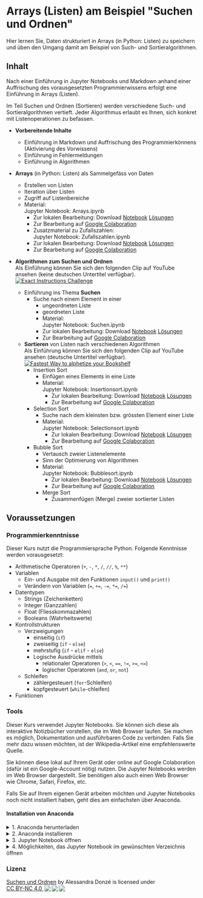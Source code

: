 # Arrays (Listen) am Beispiel "Suchen und Ordnen"

Hier lernen Sie, Daten strukturiert in Arrays (in Python: Listen) zu speichern und üben den Umgang damit am Beispiel von Such- und Sortieralgorithmen.

## Inhalt

Nach einer Einführung in Jupyter Notebooks und Markdown anhand einer Auffrischung des vorausgesetzten Programmierwissens erfolgt eine  Einführung in Arrays (Listen).

Im Teil Suchen und Ordnen (Sortieren) werden verschiedene Such- und Sortieralgorithmen vertieft. Jeder Algorithmus erlaubt es Ihnen, sich konkret mit Listenoperationen zu befassen.

* **Vorbereitende Inhalte**
  * Einführung in Markdown und Auffrischung des Programmierkönnens (Aktivierung des Vorwissens)
  * Einführung in Fehlermeldungen
  * Einführung in Algorithmen
* **Arrays** (in Python: Listen) als Sammelgefäss von Daten
  * Erstellen von Listen
  * Iteration über Listen
  * Zugriff auf Listenbereiche
  * Material:  
   Jupyter Notebook: Arrays.ipynb  
    * Zur lokalen Bearbeitung: Download [Notebook](assets/scripts/solutions/Arrays.ipynb) [Lösungen](assets/notebooks/solutions/Arrays.ipynb)
    * Zur Bearbeitung auf [Google Colaboration](https://colab.research.google.com/github/donze-informatikunterricht/suchen-und-ordnen/blob/gh-pages/assets/notebooks/solutions/Arrays.ipynb)
    * Zusatzmaterial zu Zufallszahlen:  
   Jupyter Notebook: Zufallszahlen.ipynb  
    * Zur lokalen Bearbeitung: Download [Notebook](assets/scripts/solutions/Zufallszahlen.ipynb) [Lösungen](assets/notebooks/solutions/Zufallszahlen.ipynb)
    * Zur Bearbeitung auf [Google Colaboration](https://colab.research.google.com/github/donze-informatikunterricht/suchen-und-ordnen/blob/gh-pages/assets/notebooks/solutions/Zufallszahlen.ipynb)
* **Algorithmen zum Suchen und Ordnen**  
   Als Einführung können Sie sich den folgenden Clip auf YouTube ansehen (keine deutschen Untertitel verfügbar).  
[![Exact Instructions Challenge](https://img.youtube.com/vi/FN2RM-CHkuI/0.jpg)](https://youtu.be/FN2RM-CHkuI)

  * Einführung ins Thema **Suchen**
    * Suche nach einem Element in einer
      * ungeordneten Liste
      * geordneten Liste
      * Material:  
      Jupyter Notebook: Suchen.ipynb  
      * Zur lokalen Bearbeitung: Download [Notebook](assets/scripts/solutions/Suchen.ipynb) [Lösungen](assets/notebooks/solutions/Suchen.ipynb)
      * Zur Bearbeitung auf [Google Colaboration](https://colab.research.google.com/github/donze-informatikunterricht/suchen-und-ordnen/blob/gh-pages/assets/notebooks/solutions/Suchen.ipynb)
  * **Sortieren** von Listen nach verschiedenen Algorithmen  
    Als Einführung können Sie sich den folgenden Clip auf YouTube ansehen (deutsche Untertitel verfügbar).  
   [![Fastest Way to alphetize your Bookshelf](https://img.youtube.com/vi/WaNLJf8xzC4/0.jpg)](https://youtu.be/WaNLJf8xzC4)
    * Insertion Sort
      * Einfügen eines Elements in eine Liste
      * Material:  
      Jupyter Notebook: Insertionsort.ipynb  
        * Zur lokalen Bearbeitung: Download [Notebook](assets/scripts/solutions/Insertionsort.ipynb) [Lösungen](assets/notebooks/solutions/Insertionsort.ipynb)
        * Zur Bearbeitung auf [Google Colaboration](https://colab.research.google.com/github/donze-informatikunterricht/suchen-und-ordnen/blob/gh-pages/assets/notebooks/solutions/Insertionsort.ipynb)
    * Selection Sort
      * Suche nach dem kleinsten bzw. grössten Element einer Liste
      * Material:  
      Jupyter Notebook: Selectionsort.ipynb  
        * Zur lokalen Bearbeitung: Download [Notebook](assets/scripts/solutions/Selectionsort.ipynb) [Lösungen](assets/notebooks/solutions/Selectionsort.ipynb)
        * Zur Bearbeitung auf [Google Colaboration](https://colab.research.google.com/github/donze-informatikunterricht/suchen-und-ordnen/blob/gh-pages/assets/notebooks/solutions/Selectionsort.ipynb)
    * Bubble Sort
      * Vertausch zweier Listenelemente
      * Sinn der Optimierung von Algorithmen
      * Material:  
      Jupyter Notebook: Bubblesort.ipynb  
        * Zur lokalen Bearbeitung: Download [Notebook](assets/scripts/solutions/Bubblesort.ipynb) [Lösungen](assets/notebooks/solutions/Bubblesort.ipynb)
        * Zur Bearbeitung auf [Google Colaboration](https://colab.research.google.com/github/donze-informatikunterricht/suchen-und-ordnen/blob/gh-pages/assets/notebooks/solutions/Bubblesort.ipynb)
      * Merge Sort
        * Zusammenfügen (Merge) zweier sortierter Listen 

## Voraussetzungen

### Programmierkenntnisse

Dieser Kurs nutzt die Programmiersprache Python. Folgende Kenntnisse werden vorausgesetzt:

* Arithmetische Operatoren (`+`, `-`, `*`, `/`, `//`, `%`, `**`)
* Variablen
  * Ein- und Ausgabe mit den Funktionen `input()` und `print()`
  * Verändern von Variablen (`=`, `+=`, `-=`, `*=`, `/=`)
* Datentypen
  * Strings (Zeichenketten)
  * Integer (Ganzzahlen)
  * Float (Fliesskommazahlen)
  * Booleans (Wahrheitswerte)
* Kontrollstrukturen
  * Verzweigungen 
    * einseitig (`if`)
    * zweiseitig (`if` - `else`)
    * mehrstufig (`if` - `elif` - `else`)
    * Logische Ausdrücke mittels
      * relationaler Operatoren (`>`, `<`, `==`, `!=`, `>=`, `<=`)
      * logischer Operatoren (`and`, `or`, `not`)
  * Schleifen
    * zählergesteuert (`for`-Schleifen)
    * kopfgesteuert (`while`-chleifen)
* Funktionen

### Tools

Dieser Kurs verwendet Jupyter Notebooks. Sie können sich diese als interaktive Notizbücher vorstellen, die im Web Browser laufen. Sie machen es möglich, Dokumentation und ausführbaren Code zu verbinden. Falls Sie mehr dazu wissen möchten, ist der Wikipedia-Artikel eine empfehlenswerte Quelle.

Sie können diese lokal auf Ihrem Gerät oder online auf Google Colaboration (dafür ist ein Google-Account nötig) nutzen. Die Jupyter Notebooks werden im Web Browser dargestellt. Sie benötigen also auch einen Web Browser wie Chrome, Safari, Firefox, etc.

Falls Sie auf Ihrem eigenen Gerät arbeiten möchten und Jupyter Notebooks noch nicht installiert haben, geht dies am einfachsten über Anaconda.

#### Installation von Anaconda

<details>
<summary>1. Anaconda herunterladen</summary>
   Sie können Anaconda <a href="https://www.anaconda.com/products/individual" target="_blank">hier herunterladen</a>.  
   <ul>
      <li>Die Individual-Lizenz ist für den Privat- und Ausbildungsbereich kostenlos.</li>
      <li>Ein Klick auf den Button "Download" unter dem obersten Abschnitt scrollt die Seite an den richtigen Ort.</li>
      <li>Wählen Sie das Download-File, das zu Ihrer Umgebung passt.
         <ul>
            <li>Für den <strong>Mac</strong> empfiehlt sich der graphische Installer.</li>
            <li><strong>Windows</strong>: Wenn Sie nicht sicher sind, ob Sie einen 32-bit- oder 64-bit-Prozessor haben:<br/>
                öffnen Sie ein Explorerfenster, Recktsklich auf "Die §ser PC" > Eigenschaften > Systemtyp.
               <img src="assets/images/contextmenue.png" alt="pfad" width="20%"/>
            <img src="assets/images/systeminfo.png" alt="pfad" width="60%"/>
            </li>
         </ul>
      </li>
   </ul>
</details>

<details>
   <summary>2. Anaconda installieren</summary>
   Folgen Sie den Instruktionen des Installers.  
   <ul>
      <li>Die entsprechenden Konfigurationen sollten bereits vorangewählt sein:
         <ul>
            <li>Install for: `Just me / Nur für mich installieren`</li>
            <li>Destination Folder (Pfad):<br/>
               <strong>Windows</strong>: `C:\users\IhrBenutzername\anaconda3`</li>
         </ul>
      </li>
      <li>Add Anaconda3 to my PATH environment variable</li>
      <li>Register Anaconda3 as my default Python 3.8: <it>Kein Haken</it> ist empfehlenswert, falls Sie noch andere Pythonprojekte mit anderen Tools verwenden.</li>
   </ul>
</details>


<details>
   <summary>3. Jupyter Notebook öffnen</summary>
   Es gibt verschiedene Möglichkeiten, wie Sie Jupyter Notebook starten können.
   <ul>
      <li>Am einfachsten starten Sie Jupyter über das Programm <it>Anaconda Navigator</it>.<br/>
         Öffnen Sie das Programm <it>Anaconda Navigator</it>.
         <ul>
            <li><strong>Mac</strong>:<br/>
               Sie finden es am einfachsten über die Spotlight-Suche mit [⌘ + Leertaste].</li>
            <li><strong>Windows</strong>:<br/>
               Sie finden es über den Startknopf bei den Programmen unter A: Anaconda.<br/>
               <img src="assets/images/launch-navigator.png" alt="launch-navigator" width="30%"/>
            </li>
         </ul>
      </li>
      <li>Im <strong>Anaconda Navigator</strong> finden Sie Jupyter und andere Tools.<br/>
         <img src="assets/images/anaconda-navigator.png" alt="anaconda-navigator"/>
         <ul>   
            <li>Starten Sie Jupyter über den Button "Launch".</li>
            <li>In Ihrem Standard-Web-Browser sollte sich nun Jupyter öffnen.</li>
         </ul>
      </li>
      <li><strong>Windows</strong>: Jupyter Notebook direkt aus dem Start-Menü starten<br/>
         Der Webbrowser wird sich selbst öffnen.<br/>
      <img src="assets/images/launch-jupyter.png" alt="launch-jupyter" width="30%"/></li>
   </ul>
</details>


<details>
   <summary>4. Möglichkeiten, das Jupyter Notebook im gewünschten Verzeichnis öffnen</summary>
   Sie haben die Möglichkeit, Ihr Jupyter Notebook direkt im Verzeichnis Ihrer Wahl zu öffnen.
   <ul>
      <li><strong>Mac</strong>:<br/>
         <ul>
            <li>Öffnen Sie das Terminal und gehen Sie direkt ins Verzeichnis Ihrer Wahl<br/>
               `cd ~/schule/informatik/jupyter`</li>
            <li>Starten Sie das Jupyter Notebook mit dem Befehl<br/>
               `jupyter notebook`</li>
         </ul>
      </li>
      <li><strong>Windows</strong>:
         <ul>
            <li>In diesem Beispiel ist das Verzeichnis: `C:\Users\User\Jupyter`<br/>
               (Benutzername: "User")</li>
            <li>Machen Sie einen Shortcut des Jupyter Launchers auf den auf dem Desktop.
               <ul>
                  <li>Rechtsklick darauf -> Properties</li>
                  <li>Nun können Sie in den Feldern Target bzw. Start in `%USERPROFILE%` bzw. `%HOMEPATH%` durch Ihren Pfad ersetzen:<br/>
                     <img src="assets/images/installation-path.png" alt="pfad" width="80%"/>
                  </li>
               </ul>
            </li>
         </ul>
      </li>
   </ul>

</details>  

### Lizenz

<a property="dct:title" rel="cc:attributionURL" href="https://donze-informatikunterricht.github.io/suchen-und-ordnen/">Suchen und Ordnen</a> by <span property="cc:attributionName">Alessandra Donzé</span> is licensed under <a href="http://creativecommons.org/licenses/by-nc/4.0/?ref=chooser-v1" target="_blank" rel="license noopener noreferrer" style="display:inline-block;">CC BY-NC 4.0 <img style="height:22px!important;margin-left:3px;vertical-align:text-bottom;" src="https://mirrors.creativecommons.org/presskit/icons/cc.svg?ref=chooser-v1"><img style="height:22px!important;margin-left:3px;vertical-align:text-bottom;" src="https://mirrors.creativecommons.org/presskit/icons/by.svg?ref=chooser-v1"><img style="height:22px!important;margin-left:3px;vertical-align:text-bottom;" src="https://mirrors.creativecommons.org/presskit/icons/nc.svg?ref=chooser-v1"></a>